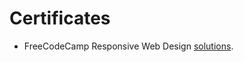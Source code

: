 # Certificates

- FreeCodeCamp Responsive Web Design [solutions](https://www.freecodecamp.org/certification/lillapulay/responsive-web-design).
